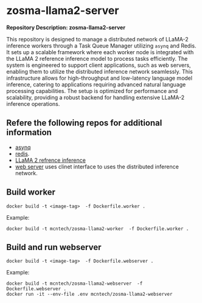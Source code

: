 # zosma-llama2-server

**Repository Description: zosma-llama2-server**

This repository is designed to manage a distributed network of LLaMA-2 inference workers through a Task Queue Manager utilizing `asynq` and Redis. It sets up a scalable framework where each worker node is integrated with the LLaMA 2 reference inference model to process tasks efficiently. The system is engineered to support client applications, such as web servers, enabling them to utilize the distributed inference network seamlessly. This infrastructure allows for high-throughput and low-latency language model inference, catering to applications requiring advanced natural language processing capabilities. The setup is optimized for performance and scalability, providing a robust backend for handling extensive LLaMA-2 inference operations.

## Refere the following repos for additional information
- [asynq](https://github.com/hibiken/asynq) 
- [redis](https://github.com/redis/redis).
- [LLaMA 2 refrence inference](https://github.com/rampenke/zosma-llama2-worker)
- [web server](./clients/webserver/server.go) uses clinet interface to uses the distributed inference network.

## Build worker
```
docker build -t <image-tag>  -f Dockerfile.worker .
```
Example:
```
docker build -t mcntech/zosma-llama2-worker  -f Dockerfile.worker .
```

## Build and run webserver
```
docker build -t <image-tag>  -f Dockerfile.webserver .
```
Example:
```
docker build -t mcntech/zosma-llama2-webserver  -f Dockerfile.webserver .
docker run -it --env-file .env mcntech/zosma-llama2-webserver
```